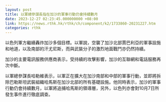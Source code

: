 ```yaml
---
layout: post
title: 以軍總參謀長指在加沙的軍事行動仍會持續數月
date: 2023-12-27 02:23:45.000000000 +08:00
link: https://news.rthk.hk/rthk/ch/component/k2/1733860-20231227.htm
categories: rthk
---
```


以色列軍方繼續轟炸加沙多個目標。以軍說，空襲了加沙北部賈巴利亞的軍事設施和地道，以及南部的汗尤尼斯，而與武裝分子的激烈地面戰鬥亦仍然持續。

加沙的主要電訊服務供應商表示，受持續的攻擊影響，加沙的互聯網和電話服務再次中斷。

以軍總參謀長哈勒維表示，以軍正在擴大在加沙南部和中部的軍事行動，並即將拆除巴勒斯坦武裝組織哈馬斯在加沙北部的所有基礎設施。他同時表示，加沙的軍事行動仍會持續數月，以軍將追捕哈馬斯的領導層，另外，以色列亦會對10月7日所發生事件進行徹底調查。
